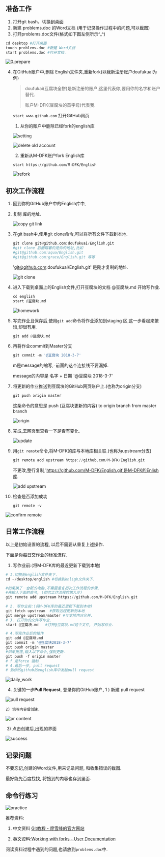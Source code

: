 ## 准备工作

1. 打开git bash，切换到桌面
2. 新建 problems.doc 的Word文档 (用于记录操作过程中的问题,可以截图)
3. 打开problems.doc文件(格式如下图左侧所示^_^)

```python
cd desktop #打开桌面
touch problems.doc #新建 Word文档
start problems.doc #打开文档.
```

![0.prepare](https://ws2.sinaimg.cn/large/006tKfTcgy1fp3pvzp9bfj30pw0d0405.jpg)

4. 在GitHub账户中,删除 English文件夹,重新fork(以我新注册账户doufukuai为例)

   > doufukai(豆腐块全拼)是新注册的账户,这里代表你,要用你的名字和账户替代.
   >
   > 账户M-DFK(豆腐块的首字母)代表我.

   `start www.github.com`  打开GitHub网页

   1)  从你的账户中删除已经fork的english库

   ![setting](https://ws3.sinaimg.cn/large/006tKfTcgy1fp3pw6mluwj30nr0dlabw.jpg)

   ![delete old account](https://ws1.sinaimg.cn/large/006tKfTcly1fp3pwj2qf5j30nf0cwtae.jpg)

   2) 重新从M-DFK账户fork English库

   `start https://github.com/M-DFK/English`

   ![refork](https://ws1.sinaimg.cn/large/006tKfTcgy1fp3pw303hzj30rt0g8whi.jpg)




## 初次工作流程

1. 回到你的GitHub账户中的English库中,

2. 复制 库的地址.

   ![copy git link](https://ws1.sinaimg.cn/large/006tKfTcgy1fp3pvyebyjj30us0h4gp1.jpg)

3. 在git bash中,使用git clone命令,可以将所有文件下载到本地.

   ```python
   git clone git@github.com:doufukuai/English.git
   #git clone 后面跟着的是你的地址,比如 
   #git@github.com:aqua/English.git
   #git@github.com:grace/English.git 等等
   ```

   'git@github.com:doufukuai/English.git' 是刚才复制的地址.

   ![git clone](https://ws1.sinaimg.cn/large/006tKfTcgy1fp3pw5efbtj30pr0dltbj.jpg)

4. 进入下载到桌面上的English文件,打开豆腐块的文档 @豆腐块.md 开始写作业.

   ```python
   cd english
   start @豆腐块.md
   ```

   ![homework](https://ws2.sinaimg.cn/large/006tKfTcly1fp3pwjyk2tj30j30csq4i.jpg)

5. 写完作业且保存后,使用`git add`命令将作业添加到staging 区,这一步看起来繁琐,却很有用.

   ```python
   git add @豆腐块.md 
   ```

6. 再将作业commit到Master分支

   ```python
   git commit -m '@豆腐块 2018-3-7'
   ```

   m是message的缩写,`-`前面的这个连接线不要漏掉.

   message的内容是 名字 + 日期 '@豆腐块 2018-3-7'

7. 将更新的作业推送到豆腐块的GitHub网页账户上.(也称为origin分支)

   ```python
   git push origin master
   ```

   这条命令的意思是 push (豆腐块更新的内容) to origin branch from master branch

   ![origin](https://ws4.sinaimg.cn/large/006tKfTcly1fp3pwh4gbej30ls0gwtd4.jpg)

8. 完成,去网页里查看一下是否有变化.

   ![update](https://ws3.sinaimg.cn/large/006tKfTcgy1fp3pvugkabj30br0h90th.jpg)

9. 用`git remote`命令,将M-DFK的库与本地库相关联.(也称为upstream分支)

   ```python
   git remote add upstream https://github.com/M-DFK/English.git
   ```

   不更改,整行复制,'https://github.com/M-DFK/English.git'是M-DFK的Enlish库.

   ![add upstream](https://ws3.sinaimg.cn/large/006tKfTcgy1fp3pw1viduj30l501qweu.jpg)

10. 检查是否添加成功

        git remote -v

   ![confirm remote](https://ws3.sinaimg.cn/large/006tKfTcgy1fp3pw4c658j30l403x3zh.jpg)


## 日常工作流程

以上是初始设置的流程, 以后不需要从重复上述操作.

下面是你每日交作业的标准流程.

1. 写作业前:(将M-DFK库的最近更新下载到本地)

```python
# 1.切换到english文件夹下.
cd ~/desktop/english #切换到enligh文件夹下.

#如果换了一台新的电脑,不需要重复初次工作流程的步骤.
#先输入下面的命令, (初次工作流程的第九步)
git remote add upstream https://github.com/M-DFK/English.git
    
# 2. 写作业前:(将M-DFK库的最近更新下载到本地)
git fetch upstream  #获取远程更新到本地
git merge upstream/master #与本地内容合并.
# 3. 打开你的文件写作业.
start @豆腐块.md   #打开@豆腐块.md这个文件, 开始写作业.

# 4.写完作业后的操作
git add @豆腐块.md
git commit -m '@豆腐块2018-3-7'
git push origin master
#如果报错,输入以下命令,强制更新.
git push -f origin master
# f 是force 强制
# 4.最后一步, pull request
# 到你的github的english库中发起pull request
```

![daily_work](https://ws3.sinaimg.cn/large/006tKfTcly1fp3pwi1hc6j30jp0g0gph.jpg)

4. 关键的一步**Pull Request**, 登录你的GitHub账户,
   1 ) 新建 pull request

![pull request](https://ws1.sinaimg.cn/large/006tKfTcgy1fp3pvww510j30tp0gj76a.jpg)

 	2) 填写内容后创建.

![pr content](https://ws2.sinaimg.cn/large/006tKfTcly1fp3pwkxsbmj30oy0h976l.jpg)

​	3) 点击创建后,出现的界面

![success](https://ws3.sinaimg.cn/large/006tKfTcgy1fp3pw0odooj30oh0dr404.jpg)


## 记录问题

不要忘记,创建的Word文件,用来记录问题, 和收集错误的截图.

最好能先百度找找, 将搜到的内容也存到里面.



## 命令行练习

![practice](https://ws4.sinaimg.cn/large/006tKfTcgy1fp3pvvk3jqj30qk0hkwih.jpg)



推荐资料:

1) 中文资料 [Git教程 - 廖雪峰的官方网站](https://www.liaoxuefeng.com/wiki/0013739516305929606dd18361248578c67b8067c8c017b000)

2) 英文资料:[Working with forks - User Documentation](https://help.github.com/articles/working-with-forks/)

阅读资料过程中遇到的问题,也请放到`problems.doc`中.

